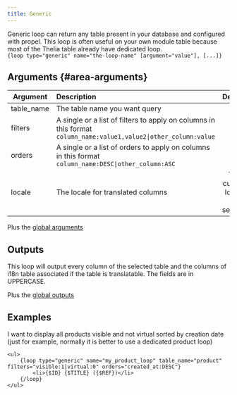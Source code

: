 ```yaml
---
title: Generic
---
```


Generic loop can return any table present in your database and configured with propel. This loop is often useful on your own module table because most of the Thelia table already have dedicated loop.     
`{loop type="generic" name="the-loop-name" [argument="value"], [...]}`

## Arguments {#area-arguments}

| Argument   | Description                                                                                                                     |            Default             | Example                             |
|------------|:--------------------------------------------------------------------------------------------------------------------------------|:------------------------------:|:------------------------------------|
| table_name | The table name you want query                                                                                                   |                                |                                     |
| filters    | A single or a list of filters to apply on columns in this format <code>column_name:value1,value2&#124;other_column:value</code> |                                | filters="id:1,3&#124;visible:1"     |
| orders     | A single or a list of orders to apply on columns  in this format <code>column_name:DESC&#124;other_column:ASC</code>            |                                | orders="id:DESC&#124;created_at:ASC"|
| locale     | The locale for translated columns                                                                                               | The current locale for session |                                     |

Plus the [global arguments](./global_arguments)

## Outputs

This loop will output every column of the selected table and the columns of i18n table associated if the table is translatable. The fields are in UPPERCASE.

Plus the [global outputs](./global_outputs)

## Examples

I want to display all products visible and not virtual sorted by creation date (just for example, normally it is better to use a dedicated product loop)

```smarty
<ul>
    {loop type="generic" name="my_product_loop" table_name="product" filters="visible:1|virtual:0" orders="created_at:DESC"}
        <li>{$ID} {$TITLE} ({$REF})</li>
    {/loop}
</ul>
``` 
